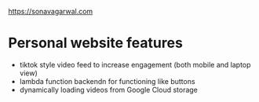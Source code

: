 https://sonavagarwal.com

# Personal website features
* tiktok style video feed to increase engagement (both mobile and laptop view)
* lambda function backendn for functioning like buttons
* dynamically loading videos from Google Cloud storage
